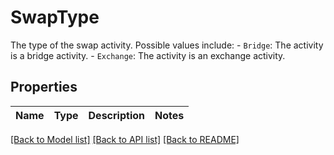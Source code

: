 # SwapType

The type of the swap activity. Possible values include: - `Bridge`: The activity is a bridge activity. - `Exchange`: The activity is an exchange activity. 

## Properties

Name | Type | Description | Notes
------------ | ------------- | ------------- | -------------

[[Back to Model list]](../README.md#documentation-for-models) [[Back to API list]](../README.md#documentation-for-api-endpoints) [[Back to README]](../README.md)



